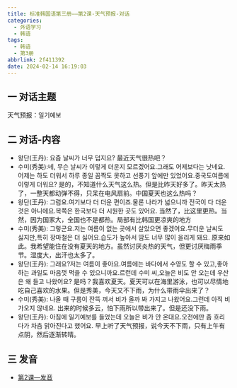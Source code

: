 ```yaml
---
title: 标准韩国语第三册——第2课-天气预报-对话
categories:
  - 外语学习
  - 韩语
tags:
  - 韩语
  - 第3册
abbrlink: 2f411392
date: 2024-02-14 16:19:03
---
```

## 一 对话主题

天气预报：일기예보

<!--more-->

## 二  对话-内容

* 왕단(王丹): 요즘 날씨가 너무 덥지요? 最近天气很热吧？
* 수미(秀美):네, 무슨 날씨가 이렇게 더운지 모르겠어요.그래도 어제보다는 낫네요.어제는 하도 더워서 하루 종일 꼼짝도 못하고 선풍기 앞에만 있었어요.중국도여름에 이렇게 더워요? 是的，不知道什么天气这么热。但是比昨天好多了。昨天太热了，一整天都动弹不得，只呆在电风扇前。中国夏天也这么热吗？
* 왕단(王丹): 그럼요.여기보다 더 더운 편이죠.물론 나라가 넓으니까 전국이 다 더운 것은 아니에요.복쪽은 한국보다 더 시원한 곳도 있어요.  当然了，比这里更热。当然，因为国家大，全国也不是都热。局部有比韩国更凉爽的地方
* 수미(秀美): 그렇군요.저는 여름이 없는 곳에서 살았으면 좋겠어요.무더운 날씨도 싫지만,특히 장마철은 더 싫어요.습도가 높아서 땀도 너무 많이 을리게 돼요. 原来如此。我希望能住在没有夏天的地方。虽然讨厌炎热的天气，但更讨厌梅雨季节。湿度大，出汗也太多了。
* 왕단(王丹): 그래요?저는 여름이 좋아요.여름에는 바다에서 수영도 할 수 있고,좋아하는 과일도 마음껏 먹을 수 있으니까요.르런데 수미 씨,오늘은 비도 안 오는데 우산은 왜 들고 나왔어요? 是吗？我喜欢夏天。夏天可以在海里游泳，也可以尽情地吃自己喜欢的水果。但是秀美，今天又不下雨，为什么带雨伞出来了？
* 수미(秀美):  나올 때 구름이 잔뜩 껴서 비가 올까 봐 가지고 나왔어요.그런데 아직 비가오지 않네요.  出来的时候多云，怕下雨所以带出来了。但是还没下雨。
* 왕단(王丹):  아침에 일기예보를 들었는데 오늘은 비가 안 온대요.오전에만 좀 흐리다가 차츰 맑아진다고 했어요. 早上听了天气预报，说今天不下雨，只有上午有点阴，然后逐渐转晴。


## 三 发音

* [第2课—发音][1]



[1]:https://biz.cli.im/Pcview?name=https%3A%2F%2Fbiz.cli.im%2Ftest%2FLR388485%3Fcoding%3DJ1bmxU%26qrurl%3Dhttp%253A%252F%252Fqr31.cn%252FJ1bmxU%26gtype%3D2&time=1